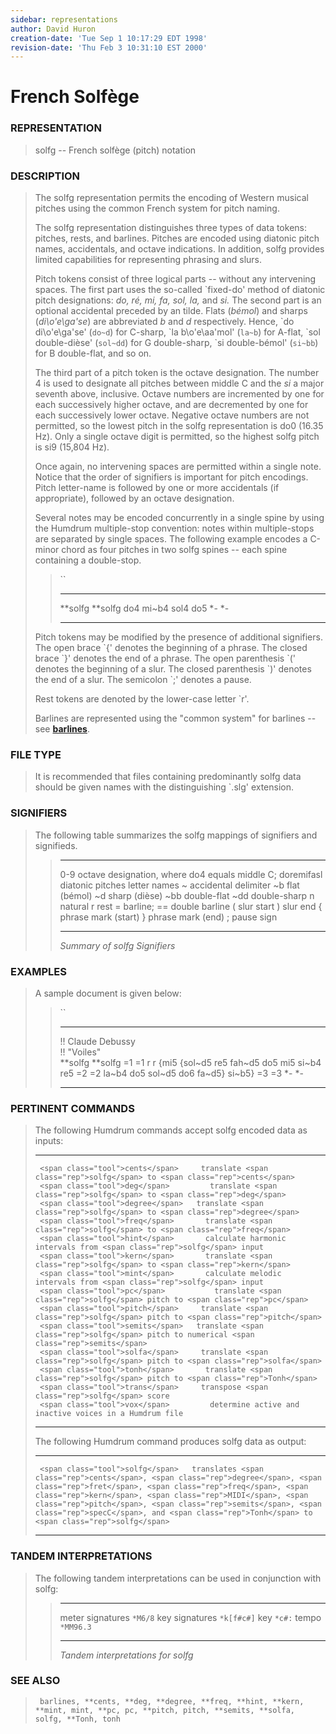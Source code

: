 ```yaml
---
sidebar: representations
author: David Huron
creation-date: 'Tue Sep 1 10:17:29 EDT 1998'
revision-date: 'Thu Feb 3 10:31:10 EST 2000'
---
```



French Solfège
=========================================

### REPRESENTATION

> <span class="rep">solfg</span> \-- French solfège (pitch) notation

### DESCRIPTION

> The <span class="rep">solfg</span> representation permits the encoding of Western
> musical pitches using the common French system for pitch naming.
>
> The <span class="rep">solfg</span> representation distinguishes three types of data
> tokens: pitches, rests, and barlines. Pitches are encoded using
> diatonic pitch names, accidentals, and octave indications. In
> addition, <span class="rep">solfg</span> provides limited capabilities for representing
> phrasing and slurs.
>
> Pitch tokens consist of three logical parts \-- without any
> intervening spaces. The first part uses the so-called \`fixed-do\'
> method of diatonic pitch designations: *do, ré, mi, fa, sol, la,* and
> *si.* The second part is an optional accidental preceded by an tilde.
> Flats (*bémol*) and sharps (*di\\o\'e\\ga\'se*) are abbreviated *b*
> and *d* respectively. Hence, \`do di\\o\'e\\ga\'se\' (`do~d`) for
> C-sharp, \`la b\\o\'e\\aa\'mol\' (`la~b`) for A-flat, \`sol
> double-dièse\' (`sol~dd`) for G double-sharp, \`si double-bémol\'
> (`si~bb`) for B double-flat, and so on.
>
> The third part of a pitch token is the octave designation. The number
> 4 is used to designate all pitches between middle C and the *si* a
> major seventh above, inclusive. Octave numbers are incremented by one
> for each successively higher octave, and are decremented by one for
> each successively lower octave. Negative octave numbers are not
> permitted, so the lowest pitch in the <span class="rep">solfg</span> representation is
> do0 (16.35 Hz). Only a single octave digit is permitted, so the
> highest <span class="rep">solfg</span> pitch is si9 (15,804 Hz).
>
> Once again, no intervening spaces are permitted within a single note.
> Notice that the order of signifiers is important for pitch encodings.
> Pitch letter-name is followed by one or more accidentals (if
> appropriate), followed by an octave designation.
>
> Several notes may be encoded concurrently in a single spine by using
> the Humdrum multiple-stop convention: notes within multiple-stops are
> separated by single spaces. The following example encodes a C-minor
> chord as four pitches in two <span class="rep">solfg</span> spines \-- each spine
> containing a double-stop.
>
> > ``
> >
> >   ------------ -----------
> >   \*\*solfg    \*\*solfg
> >   do4 mi\~b4   sol4 do5
> >   \*-          \*-
> >   ------------ -----------
> >
> Pitch tokens may be modified by the presence of additional signifiers.
> The open brace \`{\' denotes the beginning of a phrase. The closed
> brace \`}\' denotes the end of a phrase. The open parenthesis \`(\'
> denotes the beginning of a slur. The closed parenthesis \`)\' denotes
> the end of a slur. The semicolon \`;\' denotes a pause.
>
> Rest tokens are denoted by the lower-case letter \`r\'.
>
> Barlines are represented using the \"common system\" for barlines \--
> see [**barlines**](barlines.rep.html).

### FILE TYPE

> It is recommended that files containing predominantly <span class="rep">solfg</span> data
> should be given names with the distinguishing \`.slg\' extension.

### SIGNIFIERS

> The following table summarizes the <span class="rep">solfg</span> mappings of
> signifiers and signifieds.
>
> >   ------------ ------------------------------------------------
> >   0-9          octave designation, where do4 equals middle C;
> >   doremifasl   diatonic pitches letter names
> >   \~           accidental delimiter
> >   \~b          flat (bémol)
> >   \~d          sharp (dièse)
> >   \~bb         double-flat
> >   \~dd         double-sharp
> >   n            natural
> >   r            rest
> >   =            barline; == double barline
> >   (            slur start
> >   )            slur end
> >   {            phrase mark (start)
> >   }            phrase mark (end)
> >   ;            pause sign
> >   ------------ ------------------------------------------------
> >
> > *Summary of <span class="rep">solfg</span> Signifiers*

### EXAMPLES

> A sample document is given below:
>
> > ``
> >
> >   ------------------- -----------
> >   !! Claude Debussy   
> >   !! \"Voiles\"       
> >   \*\*solfg           \*\*solfg
> >   =1                  =1
> >   r                   r
> >   {mi5                {sol\~d5
> >   re5                 fah\~d5
> >   do5                 mi5
> >   si\~b4              re5
> >   =2                  =2
> >   la\~b4              do5
> >   sol\~d5             do6
> >   fa\~d5}             si\~b5}
> >   =3                  =3
> >   \*-                 \*-
> >   ------------------- -----------
> >
### PERTINENT COMMANDS

> The following Humdrum commands accept <span class="rep">solfg</span> encoded data as
> inputs:
>
>   -- --------------------------------------- -----------------------------------------------------------
>      <span class="tool">cents</span>     translate <span class="rep">solfg</span> to <span class="rep">cents</span>
>      <span class="tool">deg</span>         translate <span class="rep">solfg</span> to <span class="rep">deg</span>
>      <span class="tool">degree</span>   translate <span class="rep">solfg</span> to <span class="rep">degree</span>
>      <span class="tool">freq</span>       translate <span class="rep">solfg</span> to <span class="rep">freq</span>
>      <span class="tool">hint</span>       calculate harmonic intervals from <span class="rep">solfg</span> input
>      <span class="tool">kern</span>       translate <span class="rep">solfg</span> to <span class="rep">kern</span>
>      <span class="tool">mint</span>       calculate melodic intervals from <span class="rep">solfg</span> input
>      <span class="tool">pc</span>           translate <span class="rep">solfg</span> pitch to <span class="rep">pc</span>
>      <span class="tool">pitch</span>     translate <span class="rep">solfg</span> pitch to <span class="rep">pitch</span>
>      <span class="tool">semits</span>   translate <span class="rep">solfg</span> pitch to numerical <span class="rep">semits</span>
>      <span class="tool">solfa</span>     translate <span class="rep">solfg</span> pitch to <span class="rep">solfa</span>
>      <span class="tool">tonh</span>       translate <span class="rep">solfg</span> pitch to <span class="rep">Tonh</span>
>      <span class="tool">trans</span>     transpose <span class="rep">solfg</span> score
>      <span class="tool">vox</span>         determine active and inactive voices in a Humdrum file
>                                              
>   -- --------------------------------------- -----------------------------------------------------------
>
> The following Humdrum command produces <span class="rep">solfg</span> data as output:
>
>   -- ------------------------------------- -----------------------------------------------------------------------------------------------------------------------------------------------------------------------------------
>      <span class="tool">solfg</span>   translates <span class="rep">cents</span>, <span class="rep">degree</span>, <span class="rep">fret</span>, <span class="rep">freq</span>, <span class="rep">kern</span>, <span class="rep">MIDI</span>, <span class="rep">pitch</span>, <span class="rep">semits</span>, <span class="rep">specC</span>, and <span class="rep">Tonh</span> to <span class="rep">solfg</span>
>   -- ------------------------------------- -----------------------------------------------------------------------------------------------------------------------------------------------------------------------------------
>
### TANDEM INTERPRETATIONS

> The following tandem interpretations can be used in conjunction with
> <span class="rep">solfg</span>:
>
> >   ------------------ ------------
> >   meter signatures   `*M6/8`
> >   key signatures     `*k[f#c#]`
> >   key                `*c#:`
> >   tempo              `*MM96.3`
> >   ------------------ ------------
> >
> > *Tandem interpretations for <span class="rep">solfg</span>*

### SEE ALSO

> ` barlines, **cents, **deg, **degree, **freq, **hint, **kern, **mint, mint, **pc, pc, **pitch, pitch, **semits, **solfa, solfg, **Tonh, tonh`

